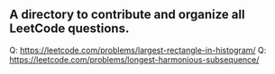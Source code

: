 ## A directory to contribute and organize all LeetCode questions.

Q: https://leetcode.com/problems/largest-rectangle-in-histogram/
Q: https://leetcode.com/problems/longest-harmonious-subsequence/

